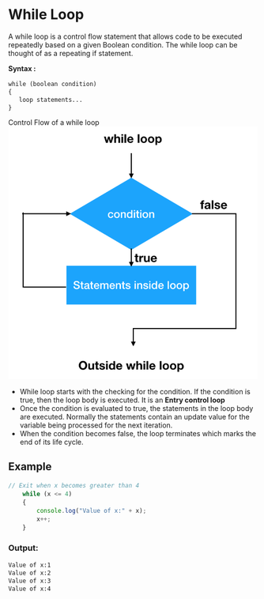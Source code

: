 # While Loop

A while loop is a control flow statement that allows code to be executed repeatedly based on a given Boolean condition. The while loop can be thought of as a repeating if statement.

**Syntax :**

```
while (boolean condition)
{
   loop statements...
}

```

Control Flow of a while loop
![](While_loop_1.png)

- While loop starts with the checking for the condition. If the condition is true, then the loop body is executed. It is an **Entry control loop**
- Once the condition is evaluated to true, the statements in the loop body are
executed. Normally the statements contain an update value for the
variable being processed for the next iteration.
- When the condition becomes false, the loop terminates which marks the end of its life cycle.

## Example

```jsx
// Exit when x becomes greater than 4
    while (x <= 4)
    {
        console.log("Value of x:" + x);
        x++;
    }
```

### Output:

```
Value of x:1
Value of x:2
Value of x:3
Value of x:4

```
